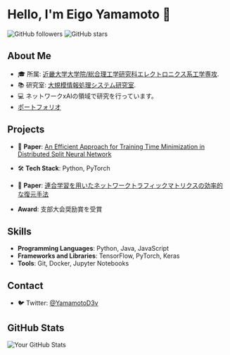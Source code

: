 # Hello, I'm Eigo Yamamoto 👋

![GitHub followers](https://img.shields.io/github/followers/yamamotoeigo?style=social) ![GitHub stars](https://img.shields.io/github/stars/yamamotoeigo?style=social)

## About Me

- 🎓 所属: [近畿大学大学院/総合理工学研究科エレクトロニクス系工学専攻](https://www.kindai.ac.jp/graduate/).
- 📚 研究室: [大規模情報処理システム研究室](https://www.mizlab.net/%E3%83%9B%E3%83%BC%E3%83%A0).
- 💻 ネットワークxAIの領域で研究を行っています。
- [ポートフォリオ](https://yamamotoeigo.github.io/)

## Projects
- 📄 **Paper**: [An Efficient Approach for Training Time Minimization in Distributed Split Neural Network](https://ieeexplore.ieee.org/document/10315304)
- 🛠️ **Tech Stack**: Python, PyTorch

- 📄 **Paper**: [連合学習を用いたネットワークトラフィックマトリクスの効率的な復元手法](https://ipsj.ixsq.nii.ac.jp/ej/?action=pages_view_main&active_action=repository_view_main_item_detail&item_id=238848&item_no=1&page_id=13&block_id=8)
- **Award**: 支部大会奨励賞を受賞

## Skills

- **Programming Languages**: Python, Java, JavaScript
- **Frameworks and Libraries**: TensorFlow, PyTorch, Keras
- **Tools**: Git, Docker, Jupyter Notebooks

## Contact

- 🐦 Twitter: [@YamamotoD3v](https://twitter.com/YamamotoD3v)

## GitHub Stats

![Your GitHub Stats](https://github-readme-stats.vercel.app/api?username=yamamotoeigo&show_icons=true&theme=radical)

<!--START_SECTION:activity-->
<!--END_SECTION:activity-->
